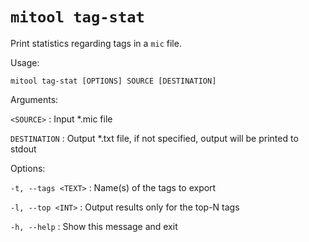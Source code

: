 # `mitool tag-stat`

Print statistics regarding tags in a `mic` file.

Usage: 
```shell
mitool tag-stat [OPTIONS] SOURCE [DESTINATION]
```
Arguments:

`<SOURCE>`
: Input *.mic file

`DESTINATION`
: Output *.txt file, if not specified, output will be printed to stdout

Options:

`-t, --tags <TEXT>`
: Name(s) of the tags to export

`-l, --top <INT>`
: Output results only for the top-N tags

`-h, --help`
: Show this message and exit

